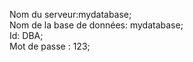  
  Nom du serveur:mydatabase;                                                                                                                
  Nom de la base de données: mydatabase;                                                                                                    
  Id: DBA;                                                                                                                                        
  Mot de passe : 123;
